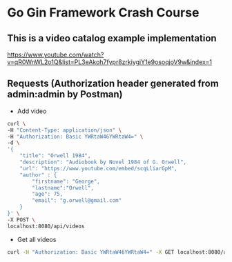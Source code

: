 # Go Gin Framework Crash Course
## This is a video catalog example implementation  
https://www.youtube.com/watch?v=qR0WnWL2o1Q&list=PL3eAkoh7fypr8zrkiygiY1e9osoqjoV9w&index=1

## Requests (Authorization header generated from admin:admin by Postman)
- Add video
``` bash
curl \
-H "Content-Type: application/json" \
-H "Authorization: Basic YWRtaW46YWRtaW4=" \
-d \
'{
    "title": "Orwell 1984",
    "description": "Audiobook by Novel 1984 of G. Orwell",
    "url": "https://www.youtube.com/embed/scqLliarGpM",
    "author" : {
        "firstname": "George",
        "lastname":"Orwell",
        "age": 75,
        "email": "g.orwell@gmail.com"
    }
}' \
-X POST \
localhost:8080/api/videos
```

- Get all videos
```bash
curl -H "Authorization: Basic YWRtaW46YWRtaW4=" -X GET localhost:8080/api/videos
```